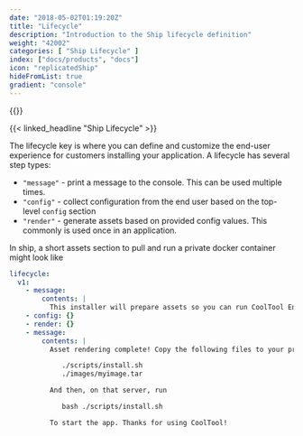 ```yaml
---
date: "2018-05-02T01:19:20Z"
title: "Lifecycle"
description: "Introduction to the Ship lifecycle definition"
weight: "42002"
categories: [ "Ship Lifecycle" ]
index: ["docs/products", "docs"]
icon: "replicatedShip"
hideFromList: true
gradient: "console"
---
```


{{<legacynotice>}}

{{< linked_headline "Ship Lifecycle" >}}

The lifecycle key is where you can define and customize the end-user experience for customers installing your application. A lifecycle has several step types:

- `"message"` - print a message to the console. This can be used multiple times.
- `"config"` - collect configuration from the end user based on the top-level `config` section
- `"render"` - generate assets based on provided config values. This commonly is used once in an application.

In ship, a short assets section to pull and run a private docker container might look like

```yaml
lifecycle:
  v1:
    - message:
        contents: |
          This installer will prepare assets so you can run CoolTool Enterprise.
    - config: {}
    - render: {}
    - message:
        contents: |
          Asset rendering complete! Copy the following files to your production server

             ./scripts/install.sh
             ./images/myimage.tar

          And then, on that server, run

             bash ./scripts/install.sh

          To start the app. Thanks for using CoolTool!
```
